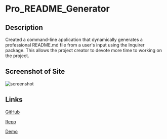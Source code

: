 # Pro_README_Generator

## Description

Created a command-line application that dynamically generates a professional README.md file from a user's input using the Inquirer package. This allows the project creator to devote more time to working on the project.

## Screenshot of Site

![screenshot]()

## Links

[GitHub]()

[Repo]()

[Demo]()
